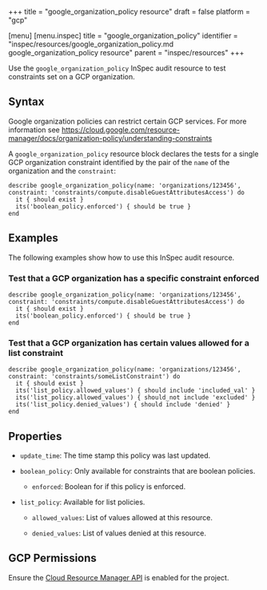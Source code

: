 +++
title = "google_organization_policy resource"
draft = false
platform = "gcp"

[menu]
  [menu.inspec]
    title = "google_organization_policy"
    identifier = "inspec/resources/google_organization_policy.md google_organization_policy resource"
    parent = "inspec/resources"
+++


Use the `google_organization_policy` InSpec audit resource to test constraints set on a GCP organization.


## Syntax

Google organization policies can restrict certain GCP services. For more information see https://cloud.google.com/resource-manager/docs/organization-policy/understanding-constraints

A `google_organization_policy` resource block declares the tests for a single GCP organization constraint identified by the pair of the `name` of the organization and the `constraint`:

    describe google_organization_policy(name: 'organizations/123456', constraint: 'constraints/compute.disableGuestAttributesAccess') do
      it { should exist }
      its('boolean_policy.enforced') { should be true }
    end


## Examples

The following examples show how to use this InSpec audit resource.

### Test that a GCP organization has a specific constraint enforced

    describe google_organization_policy(name: 'organizations/123456', constraint: 'constraints/compute.disableGuestAttributesAccess') do
      it { should exist }
      its('boolean_policy.enforced') { should be true }
    end

### Test that a GCP organization has certain values allowed for a list constraint

    describe google_organization_policy(name: 'organizations/123456', constraint: 'constraints/someListConstraint') do
      it { should exist }
      its('list_policy.allowed_values') { should include 'included_val' }
      its('list_policy.allowed_values') { should_not include 'excluded' }
      its('list_policy.denied_values') { should include 'denied' }
    end


## Properties

  * `update_time`: The time stamp this policy was last updated.

  * `boolean_policy`: Only available for constraints that are boolean policies.

    * `enforced`: Boolean for if this policy is enforced.

  * `list_policy`: Available for list policies.

    * `allowed_values`: List of values allowed at this resource.

    * `denied_values`: List of values denied at this resource.



## GCP Permissions

Ensure the [Cloud Resource Manager API](https://console.cloud.google.com/apis/library/cloudresourcemanager.googleapis.com/) is enabled for the project.